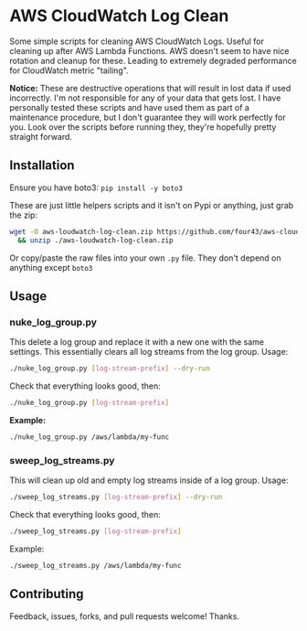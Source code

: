 # AWS CloudWatch Log Clean

Some simple scripts for cleaning AWS CloudWatch Logs. Useful for cleaning up after AWS Lambda Functions. AWS doesn't seem to have nice rotation and cleanup for these. Leading to extremely degraded performance for CloudWatch metric "tailing".

**Notice:** These are destructive operations that will result in lost data if used incorrectly. I'm not responsible for any of your data that gets lost. I have personally tested these scripts and have used them as part of a maintenance procedure, but I don't guarantee they will work perfectly for you. Look over the scripts before running they, they're hopefully pretty straight forward.

## Installation

Ensure you have boto3: `pip install -y boto3`

These are just little helpers scripts and it isn't on Pypi or anything, just grab the zip:

```bash
wget -O aws-loudwatch-log-clean.zip https://github.com/four43/aws-cloudwatch-log-clean/archive/master.zip \
  && unzip ./aws-loudwatch-log-clean.zip
```

Or copy/paste the raw files into your own `.py` file. They don't depend on anything except `boto3`

## Usage

### nuke_log_group.py

This delete a log group and replace it with a new one with the same settings. This essentially clears all log streams from the log group. Usage:

```bash
./nuke_log_group.py [log-stream-prefix] --dry-run
```

Check that everything looks good, then:

```bash
./nuke_log_group.py [log-stream-prefix]
```

**Example:**

```bash
./nuke_log_group.py /aws/lambda/my-func
```

### sweep_log_streams.py

This will clean up old and empty log streams inside of a log group. Usage:

```bash
./sweep_log_streams.py [log-stream-prefix] --dry-run
```

Check that everything looks good, then:

```bash
./sweep_log_streams.py [log-stream-prefix]
```


Example:

```bash
./sweep_log_streams.py /aws/lambda/my-func
```

## Contributing

Feedback, issues, forks, and pull requests welcome! Thanks.